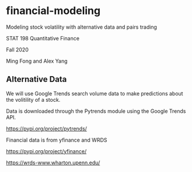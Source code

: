 # financial-modeling
Modeling stock volatility with alternative data and pairs trading

STAT 198 Quantitative Finance

Fall 2020

Ming Fong and Alex Yang

## Alternative Data
We will use Google Trends search volume data to make predictions about the volitility of a stock.

Data is downloaded through the Pytrends module using the Google Trends API.

https://pypi.org/project/pytrends/

Financial data is from yfinance and WRDS

https://pypi.org/project/yfinance/

https://wrds-www.wharton.upenn.edu/
